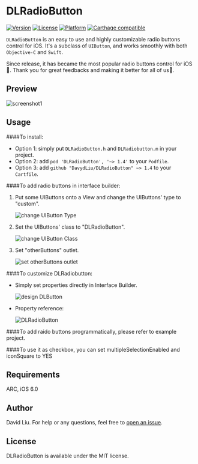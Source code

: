 # DLRadioButton 

[![Version](https://img.shields.io/cocoapods/v/DLRadioButton.svg?style=flat)](http://cocoadocs.org/docsets/DLRadioButton)
[![License](https://img.shields.io/cocoapods/l/DLRadioButton.svg?style=flat)](http://cocoadocs.org/docsets/DLRaidoButton)
[![Platform](https://img.shields.io/cocoapods/p/DLRadioButton.svg?style=flat)](http://cocoadocs.org/docsets/DLRadioButton)
[![Carthage compatible](https://img.shields.io/badge/Carthage-compatible-4BC51D.svg?style=flat)](https://github.com/Carthage/Carthage)

`DLRadioButton` is an easy to use and highly customizable radio buttons control for iOS. It's a subclass of `UIButton`, and works smoothly with both `Objective-C` and `Swift`.

Since release, it has became the most popular radio buttons control for iOS🎉. Thank you for great feedbacks and making it better for all of us👏.

## Preview

![screenshot1](Images/DLRadioButton_screenshot1.png)

## Usage

####To install:
*	Option 1: simply put `DLRadioButton.h` and `DLRadiobutton.m` in your project.
*	Option 2: add `pod 'DLRadioButton', '~> 1.4'` to your `Podfile`.
*	Option 3: add `github "DavydLiu/DLRadioButton" ~> 1.4` to your `Cartfile`.

####To add radio buttons in interface builder:

1.  Put some UIButtons onto a View and change the UIButtons' type to "custom".

	![change UIButton Type](Images/change_UIButton_type.png)

2.  Set the UIButtons' class to "DLRadioButton".

	![change UIButton Class](Images/change_UIButton_class.png)

3.	Set "otherButtons" outlet.

	![set otherButtons outlet](Images/set_otherButtons_outlet.png)

####To customize DLRadiobutton:

*	Simply set properties directly in Interface Builder.

	![design DLButton](Images/design_DLRadioButton.png)

*	Property reference:
	
	![DLRadioButton](Images/DLRadioButton.png)
	
####To add raido buttons programmatically, please refer to example project.

####To use it as checkbox, you can set multipleSelectionEnabled and iconSquare to YES

## Requirements

ARC, iOS 6.0

## Author

David Liu. For help or any questions, feel free to [open an issue](https://github.com/DavydLiu/DLRadioButton/issues/new).

## License

DLRadioButton is available under the MIT license.
